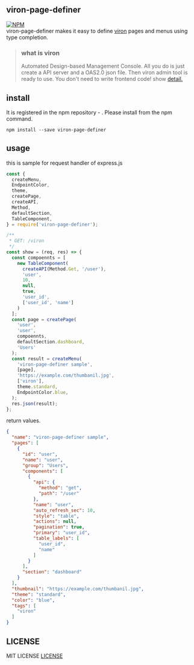 ## viron-page-definer
[![NPM](https://nodei.co/npm/viron-page-definer.png?downloads=true&downloadRank=true&stars=true)](https://www.npmjs.com/package/viron-page-definer)  
viron-page-definer makes it easy to define [viron](https://github.com/cam-inc/viron) pages and menus using type completion.

> ### what is viron
> Automated Design-based Management Console.
> All you do is just create a API server and a OAS2.0 json file. Then viron admin tool is ready to use. You don't need to write frontend code!
> show [detail.](https://github.com/cam-inc/viron)

## install
It is registered in the npm repository - . Please install from the npm command.
```
npm install --save viron-page-definer
```

## usage
this is sample for request handler of express.js
``` javascript
const {
  createMenu,
  EndpointColor,
  theme,
  createPage,
  createAPI,
  Method,
  defaultSection,
  TableComponent,
} = require('viron-page-definer');

/**
 * GET: /viron
 */
const show = (req, res) => {
  const compoennts = [
    new TableComponent(
      createAPI(Method.Get, '/user'),
      'user',
      10,
      null,
      true,
      'user_id',
      ['user_id', 'name']
    )
  ];
  const page = createPage(
    'user',
    'user',
    compoennts,
    defaultSection.dashboard,
    'Users'
  );
  const result = createMenu(
    'viron-page-definer sample',
    [page],
    'https://example.com/thumbanil.jpg',
    ['viron'],
    theme.standard,
    EndpointColor.blue,
  );
  res.json(result);
};
```

return values.
```json
{
  "name": "viron-page-definer sample",
  "pages": [
    {
      "id": "user",
      "name": "user",
      "group": "Users",
      "components": [
        {
          "api": {
            "method": "get",
            "path": "/user"
          },
          "name": "user",
          "auto_refresh_sec": 10,
          "style": "table",
          "actions": null,
          "pagination": true,
          "primary": "user_id",
          "table_labels": [
            "user_id",
            "name"
          ]
        }
      ],
      "section": "dashboard"
    }
  ],
  "thumbnail": "https://example.com/thumbanil.jpg",
  "theme": "standard",
  "color": "blue",
  "tags": [
    "viron"
  ]
}
```

## LICENSE
MIT LICENSE [LICENSE](https://github.com/ishikawa-pro/viron-page-definer/blob/master/LICENSE)
